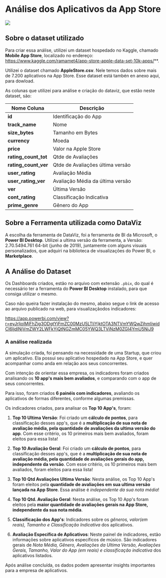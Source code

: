 # Análise dos Aplicativos da App Store

![](https://blogdoiphone.com/wp-content/uploads/2018/05/AppStore.jpg)

## Sobre o dataset utilizado

Para criar essa análise, utilizei um dataset hospedado no Kaggle, chamado **Mobile App Store**, localizado no endereço: https://www.kaggle.com/ramamet4/app-store-apple-data-set-10k-apps/**. 

Utilizei o dataset chamado **AppleStore.csv**.  Nele temos dados sobre mais de 7.200 aplicativos na App Store. Esse dataset está tambén en anexo aqui, para dowload.

As colunas que utilizei para análise e criação do dataviz, que estão neste dataset, são:

|Nome Coluna| Descrição |
|------------|------------|
|**id**| Identificação do App|
|**track_name** | Nome|
|**size_bytes** | Tamanho em Bytes|
|**currency** | Moeda|
|**price** | Valor na Apple Store|
|**rating_count_tot** | Qtde de Avaliações|
|**rating_count_ver** | Qtde de Avaliações última versão|
|**user_rating** | Avaliação Média|
|**user_rating_ver** | Avaliação Média da última versão|
|**ver** | Última Versão|
|**cont_rating** | Classificação Indicativa|
|**prime_genre** | Gênero do App|

## Sobre a Ferramenta utilizada como DataViz

A escolha da ferramenta de DataViz, foi a ferramenta de BI da Microsoft, o **Power BI Desktop**.
Utilizei a ultima versão da ferramenta, a Versão: 2.70.5494.761 64-bit (junho de 2019), juntamente com alguns visuais personalizados, que adquiri na biblioteca de visualizações do Power BI, o **Marketplace**.
 

## A Análise do Dataset

Os Dashboards criados, estão no arquivo com extensão `.pbix`, do qual é necessário ter a ferramenta do **Power BI Desktop** instalado, para que consiga utilizar o mesmo.

Caso não queira fazer instalação do mesmo, abaixo segue o link de acesso ao arquivo publicado na web, para visualizaçãodos indicadores:

https://app.powerbi.com/view?r=eyJrIjoiMjFhZjg3ODgtYjFmZC00MzU5LTliYjktOTA3NTVmYWQwZjhmIiwidCI6IjdlNjVmZWY2LWFkYjQtNGZmMC05YWQ3LTViNzM0ZGI4YmU5NiJ9


### A análise realizada

A simulação criada, foi pensando na necessidade de uma Startup, que criou um aplicativo. Ela possui seu aplicativo hospedado na App Store, e quer acompanhar como anda em relação aos seus concorrentes.

Com intenção de orientar essa empresa, os indicadores foram criados analisando os **10 app's mais bem avaliados**, e comparando com o app de seus concorrentes.

Para isso, foram criados **6 painéis com indicadores**, avaliando os aplicativos de formas diferentes, conforme algumas premissas.

Os indicadores criados, para analisar os **Top 10 App's**, foram:

1. **Top 10 Ultima Versão**: Foi criado um **cálculo de pontos**, para classificação desses app's, que é a **multiplicação de sua nota de avaliação média, pela quantidade de avaliações da ultima versão do app**. Com esse critério, os 10 primeiros mais bem avaliados, foram eleitos para essa lista!

2. **Top 10 Avaliação Geral**: Foi criado um **cálculo de pontos**, para classificação desses app's, que é a **multiplicação de sua nota de avaliação média, pela quantidade de avaliações gerais do app, independente da versão**. Com esse critério, os 10 primeiros mais bem avaliados, foram eleitos para essa lista!

3. **Top 10 Qtd Avaliações Ultima Versão**: Nesta análise, os Top 10 App's foram eleitos pela **quantidade de avaliações em sua ultima versão lançada na App Store**. Essa análise é *independente da sua nota média*!

4. **Top 10 Qtd. Avaliação Geral**: Nesta análise, os Top 10 App's foram eleitos pela **maior quantidade de avaliações gerais na App Store, independente da sua nota média**.

5. **Classificação dos App's**: Indicadores sobre os *gêneros, valor(em reais), Tamanho e Classificação Indicativa* dos aplicativos.

6. **Avaliação Específica de Aplicativos**:  Neste painel de indicadores, estão informações sobre aplicativos específicos de músico. São indicadores gerais de *Nota Média, Gênero, Avaliações da Ultima Versão, Avaliações Gerais, Tamanho, Valor do App (em reais) e classificação indicativa* dos aplicativos listados.

Após análise concluída, os dados podem apresentar insights importantes para a empresa de aplicativos.








